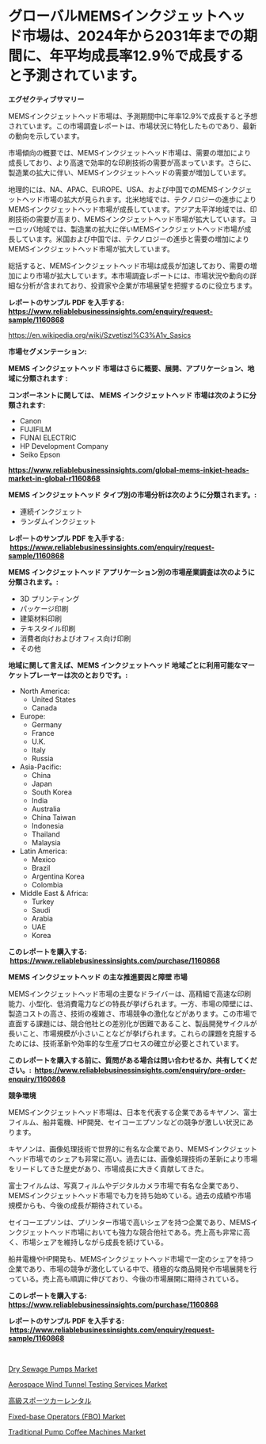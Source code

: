 <p><h1>グローバルMEMSインクジェットヘッド市場は、2024年から2031年までの期間に、年平均成長率12.9％で成長すると予測されています。</h1></p><p><strong>エグゼクティブサマリー</strong></p>
<p><p>MEMSインクジェットヘッド市場は、予測期間中に年率12.9%で成長すると予想されています。この市場調査レポートは、市場状況に特化したものであり、最新の動向を示しています。</p><p>市場傾向の概要では、MEMSインクジェットヘッド市場は、需要の増加により成長しており、より高速で効率的な印刷技術の需要が高まっています。さらに、製造業の拡大に伴い、MEMSインクジェットヘッドの需要が増加しています。</p><p>地理的には、NA、APAC、EUROPE、USA、および中国でのMEMSインクジェットヘッド市場の拡大が見られます。北米地域では、テクノロジーの進歩によりMEMSインクジェットヘッド市場が成長しています。アジア太平洋地域では、印刷技術の需要が高まり、MEMSインクジェットヘッド市場が拡大しています。ヨーロッパ地域では、製造業の拡大に伴いMEMSインクジェットヘッド市場が成長しています。米国および中国では、テクノロジーの進歩と需要の増加によりMEMSインクジェットヘッド市場が拡大しています。</p><p>総括すると、MEMSインクジェットヘッド市場は成長が加速しており、需要の増加により市場が拡大しています。本市場調査レポートには、市場状況や動向の詳細な分析が含まれており、投資家や企業が市場展望を把握するのに役立ちます。</p></p>
<p><strong>レポートのサンプル PDF を入手する: <a href="https://www.reliablebusinessinsights.com/enquiry/request-sample/1160868">https://www.reliablebusinessinsights.com/enquiry/request-sample/1160868</a></strong></p>
<p><a href="https://en.wikipedia.org/wiki/Szvetiszl%C3%A1v_Sasics">https://en.wikipedia.org/wiki/Szvetiszl%C3%A1v_Sasics</a></p>
<p><strong>市場セグメンテーション:</strong></p>
<p><strong> MEMS インクジェットヘッド 市場はさらに概要、展開、アプリケーション、地域に分類されます :</strong></p>
<p><strong>コンポーネントに関しては、 MEMS インクジェットヘッド 市場は次のように分類されます: &nbsp;</strong></p>
<p><ul><li>Canon</li><li>FUJIFILM</li><li>FUNAI ELECTRIC</li><li>HP Development Company</li><li>Seiko Epson</li></ul></p>
<p><strong><a href="https://www.reliablebusinessinsights.com/global-mems-inkjet-heads-market-in-global-r1160868">https://www.reliablebusinessinsights.com/global-mems-inkjet-heads-market-in-global-r1160868</a></strong></p>
<p><strong> MEMS インクジェットヘッド タイプ別の市場分析は次のように分類されます。:</strong></p>
<p><ul><li>連続インクジェット</li><li>ランダムインクジェット</li></ul></p>
<p><strong>レポートのサンプル PDF を入手する: &nbsp;<a href="https://www.reliablebusinessinsights.com/enquiry/request-sample/1160868">https://www.reliablebusinessinsights.com/enquiry/request-sample/1160868</a></strong></p>
<p><strong> MEMS インクジェットヘッド アプリケーション別の市場産業調査は次のように分類されます。:</strong></p>
<p><ul><li>3D プリンティング</li><li>パッケージ印刷</li><li>建築材料印刷</li><li>テキスタイル印刷</li><li>消費者向けおよびオフィス向け印刷</li><li>その他</li></ul></p>
<p><strong>地域に関して言えば、MEMS インクジェットヘッド 地域ごとに利用可能なマーケットプレーヤーは次のとおりです。:</strong></p>
<p><ul>
    <li>
        North America:
        <ul>
            <li>United States</li>
            <li>Canada</li>
        </ul>
    </li>
    <li>
        Europe:
        <ul>
            <li>Germany</li>
            <li>France</li>
            <li>U.K.</li>
            <li>Italy</li>
            <li>Russia</li>
        </ul>
    </li>
    <li>
        Asia-Pacific:
        <ul>
            <li>China</li>
            <li>Japan</li>
            <li>South Korea</li>
            <li>India</li>
            <li>Australia</li>
            <li>China Taiwan</li>
            <li>Indonesia</li>
            <li>Thailand</li>
            <li>Malaysia</li>
        </ul>
    </li>
    <li>
        Latin America:
        <ul>
            <li>Mexico</li>
            <li>Brazil</li>
            <li>Argentina Korea</li>
            <li>Colombia</li>
        </ul>
    </li>
    <li>
        Middle East & Africa:
        <ul>
            <li>Turkey</li>
            <li>Saudi</li>
            <li>Arabia</li>
            <li>UAE</li>
            <li>Korea</li>
        </ul>
    </li>
    </ul></p>
<p><strong>このレポートを購入する: &nbsp;<a href="https://www.reliablebusinessinsights.com/purchase/1160868">https://www.reliablebusinessinsights.com/purchase/1160868</a></strong></p>
<p><strong>MEMS インクジェットヘッド の主な推進要因と障壁 市場</strong></p>
<p><p>MEMSインクジェットヘッド市場の主要なドライバーは、高精細で高速な印刷能力、小型化、低消費電力などの特長が挙げられます。一方、市場の障壁には、製造コストの高さ、技術の複雑さ、市場競争の激化などがあります。この市場で直面する課題には、競合他社との差別化が困難であること、製品開発サイクルが長いこと、市場規模が小さいことなどが挙げられます。これらの課題を克服するためには、技術革新や効率的な生産プロセスの確立が必要とされています。</p></p>
<p><strong>このレポートを購入する前に、質問がある場合は問い合わせるか、共有してください。:&nbsp; <a href="https://www.reliablebusinessinsights.com/enquiry/pre-order-enquiry/1160868">https://www.reliablebusinessinsights.com/enquiry/pre-order-enquiry/1160868</a></strong></p>
<p><strong>競争環境</strong></p>
<p><p>MEMSインクジェットヘッド市場は、日本を代表する企業であるキヤノン、富士フイルム、船井電機、HP開発、セイコーエプソンなどの競争が激しい状況にあります。</p><p>キヤノンは、画像処理技術で世界的に有名な企業であり、MEMSインクジェットヘッド市場でのシェアも非常に高い。過去には、画像処理技術の革新により市場をリードしてきた歴史があり、市場成長に大きく貢献してきた。</p><p>富士フイルムは、写真フィルムやデジタルカメラ市場で有名な企業であり、MEMSインクジェットヘッド市場でも力を持ち始めている。過去の成績や市場規模からも、今後の成長が期待されている。</p><p>セイコーエプソンは、プリンター市場で高いシェアを持つ企業であり、MEMSインクジェットヘッド市場においても強力な競合他社である。売上高も非常に高く、市場シェアを維持しながら成長を続けている。</p><p>船井電機やHP開発も、MEMSインクジェットヘッド市場で一定のシェアを持つ企業であり、市場の競争が激化している中で、積極的な商品開発や市場展開を行っている。売上高も順調に伸びており、今後の市場展開に期待されている。</p></p>
<p><strong>このレポートを購入する: &nbsp; <a href="https://www.reliablebusinessinsights.com/purchase/1160868">https://www.reliablebusinessinsights.com/purchase/1160868</a></strong></p>
<p><strong>レポートのサンプル PDF を入手する: &nbsp;<a href="https://www.reliablebusinessinsights.com/enquiry/request-sample/1160868">https://www.reliablebusinessinsights.com/enquiry/request-sample/1160868</a></strong><strong></strong></p>
<p>&nbsp;</p>
<p><p><a href="https://issuu.com/reportprime-2/docs/dry-sewage-pumps-market-size-2030.pptx">Dry Sewage Pumps Market</a></p><p><a href="https://github.com/vimar16th/Market-Research-Report-List-5/blob/main/aerospace-wind-tunnel-testing-services-market.md">Aerospace Wind Tunnel Testing Services Market</a></p><p><a href="https://medium.com/@oswaldoavarro768546/%E9%AB%98%E7%B4%9A%E3%82%B9%E3%83%9D%E3%83%BC%E3%83%84%E3%82%AB%E3%83%BC%E3%83%AC%E3%83%B3%E3%82%BF%E3%83%AB%E5%B8%82%E5%A0%B4%E3%81%AE%E3%82%A4%E3%83%B3%E3%82%B5%E3%82%A4%E3%83%88-%E5%B8%82%E5%A0%B4%E5%8B%95%E5%90%91-%E6%88%90%E9%95%B7-2024%E5%B9%B4%E3%81%8B%E3%82%892031%E5%B9%B4%E3%81%AE%E4%BA%88%E6%B8%AC-35e427ba085d">高級スポーツカーレンタル</a></p><p><a href="https://github.com/luckyshygirl/Market-Research-Report-List-5/blob/main/fixed-base-operators-fbo-market.md">Fixed-base Operators (FBO) Market</a></p><p><a href="https://issuu.com/reportprime-2/docs/traditional-pump-coffee-machines-market-size-2030.">Traditional Pump Coffee Machines Market</a></p></p>